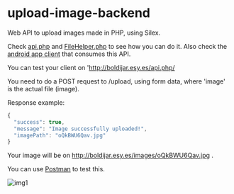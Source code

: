 # upload-image-backend
Web API to upload images made in PHP, using Silex.


Check [api.php](https://github.com/BoldijarPaul/upload-image-backend/blob/master/api.php) and [FileHelper.php](https://github.com/BoldijarPaul/upload-image-backend/blob/master/FileHelper.php) to see how you can do it.
Also check the [android app client](https://github.com/BoldijarPaul/upload-image-android-client) that consumes this API. 


You can test your client on 
'http://boldijar.esy.es/api.php/

You need to do a POST request to /upload, using form data, where 'image' is the actual file (image).

Response example:
```javascript
{
  "success": true,
  "message": "Image successfully uploaded!",
  "imagePath": "oQkBWU6Qav.jpg"
}
```


Your image will be on http://boldijar.esy.es/images/oQkBWU6Qav.jpg .

You can use [Postman](https://chrome.google.com/webstore/detail/postman/fhbjgbiflinjbdggehcddcbncdddomop?hl=en) to test this.

![img1](http://i.imgur.com/hJbyhMT.png)
